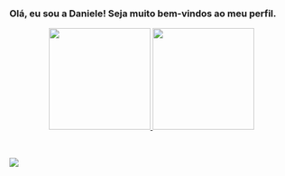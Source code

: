 ### Olá, eu sou a Daniele! Seja muito bem-vindos ao meu perfil.

<div align="center">
  <a href="https://github.com/danisfon">
  <img height="180em" src="https://github-readme-stats.vercel.app/api?username=danisfon&show_icons=true&theme=synthwave&include_all_commits=true&count_private=true"/>
  <img height="180em" src="https://github-readme-stats.vercel.app/api/top-langs/?username=danisfon&layout=compact&langs_count=7&theme=synthwave"/>
</div>

  <div style="display: inline_block"><br>
 
  
  
</div>
  
  ##
  
  <div>
    <a href="https://www.linkedin.com/in/daniele-sfonseca/" target="_blank"><img
            src="https://img.shields.io/badge/-LinkedIn-%230077B5?style=for-the-badge&logo=linkedin&logoColor=white"
            target="_blank"></a>
  </div>
  
